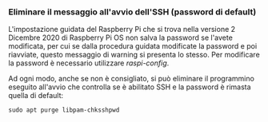 ### Eliminare il messaggio all'avvio dell'SSH (password di default)

L'impostazione guidata del Raspberry Pi che si trova nella versione 2 Dicembre 2020 di Raspberry Pi OS non salva la password se l'avete modificata, per cui se dalla procedura guidata modificate la password e poi riavviate, questo messaggio di warning si presenta lo stesso. Per modificare la password è necessario utilizzare _raspi-config_.

Ad ogni modo, anche se non è consigliato, si può eliminare il programmino eseguito all'avvio che controlla se è abilitato SSH e la password è rimasta quella di default:


    sudo apt purge libpam-chksshpwd
